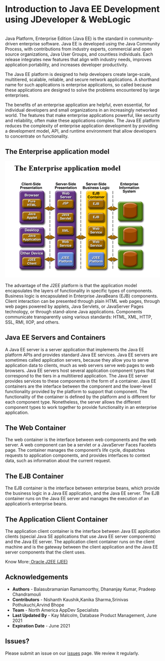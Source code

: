 # Introduction to Java EE Development using JDeveloper & WebLogic

<br>
Java Platform, Enterprise Edition (Java EE) is the standard in community-driven enterprise software. Java EE is developed using the Java Community Process, with contributions from industry experts, commercial and open source organizations, Java User Groups, and countless individuals. Each release integrates new features that align with industry needs, improves application portability, and increases developer productivity.

The Java EE platform is designed to help developers create large-scale, multitiered, scalable, reliable, and secure network applications. A shorthand name for such applications is enterprise applications, so called because these applications are designed to solve the problems encountered by large enterprises.

The benefits of an enterprise application are helpful, even essential, for individual developers and small organizations in an increasingly networked world.
The features that make enterprise applications powerful, like security and reliability, often make these applications complex. The Java EE platform reduces the complexity of enterprise application development by providing a development model, API, and runtime environment that allow developers to concentrate on functionality.

## The Enterprise application model

![](./images/java1.png " ") 

The advantage of the J2EE platform is that the application model encapsulates the layers of functionality in specific types of components. Business logic is encapsulated in Enterprise JavaBeans (EJB) components. Client interaction can be presented through plain HTML web pages, through web pages powered by applets, Java Servlets, or JavaServer Pages technology, or through stand-alone Java applications. Components communicate transparently using various standards: HTML, XML, HTTP, SSL, RMI, IIOP, and others.

## Java EE Servers and Containers

A Java EE server is a server application that implements the Java EE platform APIs and provides standard Java EE services. Java EE servers are sometimes called application servers, because they allow you to serve application data to clients, much as web servers serve web pages to web browsers.
Java EE servers host several application component types that correspond to the tiers in a multitiered application. The Java EE server provides services to these components in the form of a container.
Java EE containers are the interface between the component and the lower-level functionality provided by the platform to support that component. The functionality of the container is defined by the platform and is different for each component type. Nonetheless, the server allows the different component types to work together to provide functionality in an enterprise application.


## The Web Container

The web container is the interface between web components and the web server. A web component can be a servlet or a JavaServer Faces Facelets page. The container manages the component’s life cycle, dispatches requests to application components, and provides interfaces to context data, such as information about the current request.


## The EJB Container

The EJB container is the interface between enterprise beans, which provide the business logic in a Java EE application, and the Java EE server. The EJB container runs on the Java EE server and manages the execution of an application’s enterprise beans.


## The Application Client Container

The application client container is the interface between Java EE application clients (special Java SE applications that use Java EE server components) and the Java EE server. The application client container runs on the client machine and is the gateway between the client application and the Java EE server components that the client uses.

Know More:[ Oracle J2EE (JEE)](https://www.oracle.com/in/java/technologies/java-ee-glance.html)


## Acknowledgements

- **Authors** - Balasubramanian Ramamoorthy, Dhananjay Kumar, Pradeep Chandramouli
- **Contributors** - Nishanth Kaushik,Kanika Sharma,Srinivas Pothukuchi,Arvind Bhope
- **Team** - North America AppDev Specialists
- **Last Updated By** - Kay Malcolm, Database Product Management, June 2021
- **Expiration Date** - June 2021

## Issues?
Please submit an issue on our [issues](https://github.com/oracle/learning-library/issues) page. We review it regularly.


